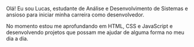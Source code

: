 Olá! Eu sou Lucas, estudante de Análise e Desenvolvimento de Sistemas e ansioso para iniciar minha carreira como desenvolvedor.

No momento estou me aprofundando em HTML, CSS e JavaScript e desenvolvendo projetos que possam me ajudar de alguma forma no meu dia a dia.

<!---
lucasdegau/lucasdegau is a ✨ special ✨ repository because its `README.md` (this file) appears on your GitHub profile.
You can click the Preview link to take a look at your changes.
--->
